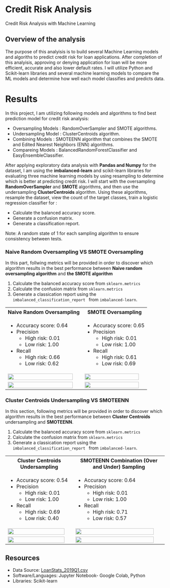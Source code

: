# Credit Risk Analysis

Credit Risk Analysis with Machine Learning 

## Overview of the analysis

The purpose of this analyisis is to build several Machine Learning models and algoriths to predict credit risk for loan applications. After completion of this analyisis, approving or denying application for loan will be more efficient, accurate and also lower default rates. I will utilize Python and Scikit-learn libraries and several machine learning models to compare the ML models and determine how well each model classifies and predicts data.

# Results
In this project, I am utilizing following models and algorithms to find best prediction model for credit risk analysis:
* Oversampling Models    :  RandomOverSampler and SMOTE algorithms.
* Undersampling Model    :  ClusterCentroids algorithm.
* Combining Models       : SMOTEENN algorithm that combines the SMOTE and Edited Nearest Neighbors (ENN) algorithms. 
* Compareing Models      : BalancedRandomForestClassifier and EasyEnsembleClassifier.

After applying exploratory data analysis with <strong>Pandas and Numpy</strong> for the dataset, I am using the <strong>imbalanced-learn</strong> and </trong>scikit-learn </strong>libraries for evaluating three machine learning models by using resampling to determine which is better at predicting credit risk. 
I will start with the oversampling <strong> RandomOverSampler</strong> and <strong>SMOTE </strong>algorithms, and then use the undersampling <strong>ClusterCentroids</strong> algorithm. Using these algorithms, resample the dataset, view the count of the target classes, train a logistic regression classifier for :
* Calculate the balanced accuracy score.
* Generate a confusion matrix.
* Generate a classification report.

Note: A random state of 1 for each sampling algorithm to ensure consistency between tests. 


### Naive Random Oversampling VS SMOTE Oversampling

In this part, follwing metrics will be  provided in order to discover which algorithm results in the best performance between <strong>Naive random oversampling algorithm</strong> and <strong>the SMOTE algorithm</strong>

1. Calculate the balanced accuracy score from <code>sklearn.metrics</code>
2. Calculate the confusion matrix from <code>sklearn.metrics</code>
3. Generate a classication report using the  <code>imbalanced_classification_report </code> from <code>imbalanced-learn</code>.

<table>
  <tr>
    <th>Naive Random Oversampling </th>
    <th>SMOTE Oversampling</th>
  </tr>
  <tr>
    <td> <ul>
        <li>Accuracy score: 0.64</li>
        <li>Precision
             <ul><li> High risk: 0.01</li>
               <li>Low risk: 1.00</li></ul></li>
        <li>Recall
             <ul><li> High risk: 0.66</li>
               <li>Low risk: 0.62</li></ul></li>
             </ul>
    </td>
    <td> <ul>
        <li>Accuracy score: 0.65</li>
        <li>Precision
             <ul><li> High risk: 0.01</li>
               <li>Low risk: 1.00</li></ul></li>
        <li>Recall
             <ul><li> High risk: 0.61</li>
               <li>Low risk: 0.69</li></ul></li>
             </ul>
    </td>
   
  </tr>
  
  <tr>
    <td><img width="95%"src="https://user-images.githubusercontent.com/98676400/170883607-7eb4241b-6fdb-46cd-8630-98defc1c7418.png"</img>
    </td>
    <td><img width="95%"src="https://user-images.githubusercontent.com/98676400/170883629-4099a1a5-3fca-42ce-bbc8-ac54e656f13a.png"</img>
    </td>
  </tr>
  
  <tr>
    <td><img width="95%"src="https://user-images.githubusercontent.com/98676400/170883658-562cf2ee-6484-4064-ad9b-04d2ab3f3fca.png"</img>
    </td>
     <td><img width="95%"src="https://user-images.githubusercontent.com/98676400/170883792-edb525fb-7151-46f1-a86f-ef5ba51b9cbc.png"</img>
    </td>

   

  </tr>
</table>

### Cluster Centroids Undersampling VS SMOTEENN 
In this section,  following metrics will be  provided in order to discover which algorithm results in the best performance between <strong>Cluster Centroids</strong> undersampling and <strong> SMOTEENN</strong>.
1. Calculate the balanced accuracy score from <code>sklearn.metrics</code>
2. Calculate the confusion matrix from <code>sklearn.metrics</code>
3. Generate a classication report using the  <code>imbalanced_classification_report </code> from <code>imbalanced-learn</code>.

<table>
  <tr>
    <th>Cluster Centroids Undersampling </th>
    <th>SMOTEENN Combination (Over and Under) Sampling </th>
  </tr>
  <tr>
    <td> <ul>
        <li>Accuracy score: 0.54</li>
        <li>Precision
             <ul><li> High risk: 0.01</li>
               <li>Low risk: 1.00</li></ul></li>
        <li>Recall
             <ul><li> High risk: 0.69</li>
               <li>Low risk: 0.40</li></ul></li>
             </ul>
    </td>
    <td> <ul>
        <li>Accuracy score: 0.64</li>
        <li>Precision
             <ul><li> High risk: 0.01</li>
               <li>Low risk: 1.00</li></ul></li>
        <li>Recall
             <ul><li> High risk: 0.71</li>
               <li>Low risk: 0.57</li></ul></li>
             </ul>
    </td>
   
  </tr>
  <tr>
    <td><img width="95%"src="https://user-images.githubusercontent.com/98676400/170883247-8f46ae17-ab31-4b26-b558-88fcf6471e3f.png"</img>
</td>
    <td><img width="95%"src="https://user-images.githubusercontent.com/98676400/170883266-0f1a493e-3cc5-4a12-8750-192ecc7c6244.png"</img></td>

  </tr>
   <tr>
    <td><img width="95%"src="https://user-images.githubusercontent.com/98676400/170883388-96002873-c986-431c-8691-1668731c36af.png"</img>
    </td>
    <td><img width="95%"src="https://user-images.githubusercontent.com/98676400/170883406-9bf189e5-c707-4f4e-9579-d0f94192ea31.png"</img></td>
 
  </tr>
</table>











## Resources 

* Data Source: [ LoanStats_2019Q1.csv ](https://github.com/aktugchelekche/Credit_Risk_Analysis/blob/main/Resources/LoanStats_2019Q1.csv)
* Software/Languages: Jupyter Notebook- Google Colab, Python
* Libraries: Scikit-learn








